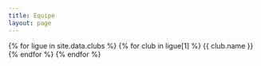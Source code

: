 ```yaml
---
title: Equipe
layout: page
---
```


{% for ligue in site.data.clubs %}
    {% for club in ligue[1] %}
        {{ club.name }}
    {% endfor %}
{% endfor %}